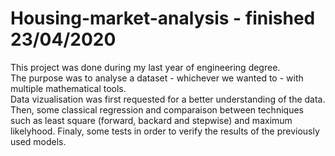 # Housing-market-analysis - finished 23/04/2020

This project was done during my last year of engineering degree.  
The purpose was to analyse a dataset - whichever we wanted to - with multiple mathematical tools.  
Data vizualisation was first requested for a better understanding of the data.
Then, some classical regression and comparaison between techniques such as least square (forward, backard and stepwise) and maximum likelyhood.
Finaly, some tests in order to verify the results of the previously used models.
